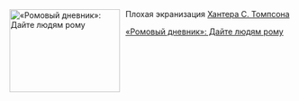 <!--2025-06-17 10:15:52-->
<div class="yb">
  <div class="rss kino_kino"><a href="https://www.kino-teatr.ru/kino/art/tv/2291/" title="«Ромовый дневник»: Дайте людям рому"><img src="https://www.kino-teatr.ru/art/1/9/2291/poster.jpg" width="196" height="147" align="left" hspace="5" style="margin: 0px 10px 0px 5px" alt="«Ромовый дневник»: Дайте людям рому"/></a>Плохая экранизация <a href=http://kino-teatr.ru/kino/acter/m/hollywood/109388/works/ target=_blank>Хантера С. Томпсона</a> <p class="titl"><a href="https://www.kino-teatr.ru/kino/art/tv/2291/">«Ромовый дневник»: Дайте людям рому</a></p></div>
</div>
